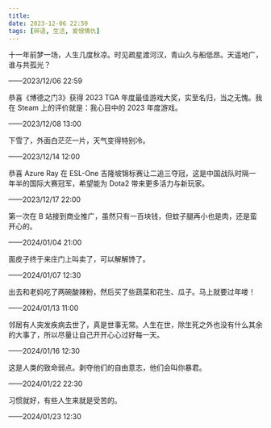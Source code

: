 ```yaml
---
title: 
date: 2023-12-06 22:59
tags: [碎语, 生活, 爱恨情仇]
---
```


十一年前梦一场，人生几度秋凉。时见疏星渡河汉，青山久与船低昂。天遥地广，谁与共孤光？

——2023/12/06 22:59

恭喜《博德之门3》获得 2023 TGA 年度最佳游戏大奖，实至名归，当之无愧。我在 Steam 上的评价就是：我心目中的 2023 年度游戏。

——2023/12/08 13:00

下雪了，外面白茫茫一片，天气变得特别冷。

——2023/12/14 12:00

恭喜 Azure Ray 在 ESL-One 吉隆坡锦标赛让二追三夺冠，这是中国战队时隔一年半的国际大赛冠军，希望能为 Dota2 带来更多活力与新玩家。

——2023/12/17 22:00

第一次在 B 站接到商业推广，虽然只有一百块钱，但蚊子腿再小也是肉，还是蛮开心的。

——2024/01/04 21:00

面皮子终于来庄门上叫卖了，可以解解馋了。

——2024/01/07 12:30

出去和老妈吃了两碗酸辣粉，然后买了些蔬菜和花生、瓜子。马上就要过年喽！

——2024/01/13 11:00

邻居有人突发疾病去世了，真是世事无常。人生在世，除生死之外也没有什么其余的大事了，所以尽量让自己开开心心过好每一天。

——2024/01/16 12:30

这是人类的致命弱点。剥夺他们的自由意志，他们会叫你暴君。

——2024/01/22 22:30

习惯就好，有些人生来就是受苦的。

——2024/01/23 12:30
